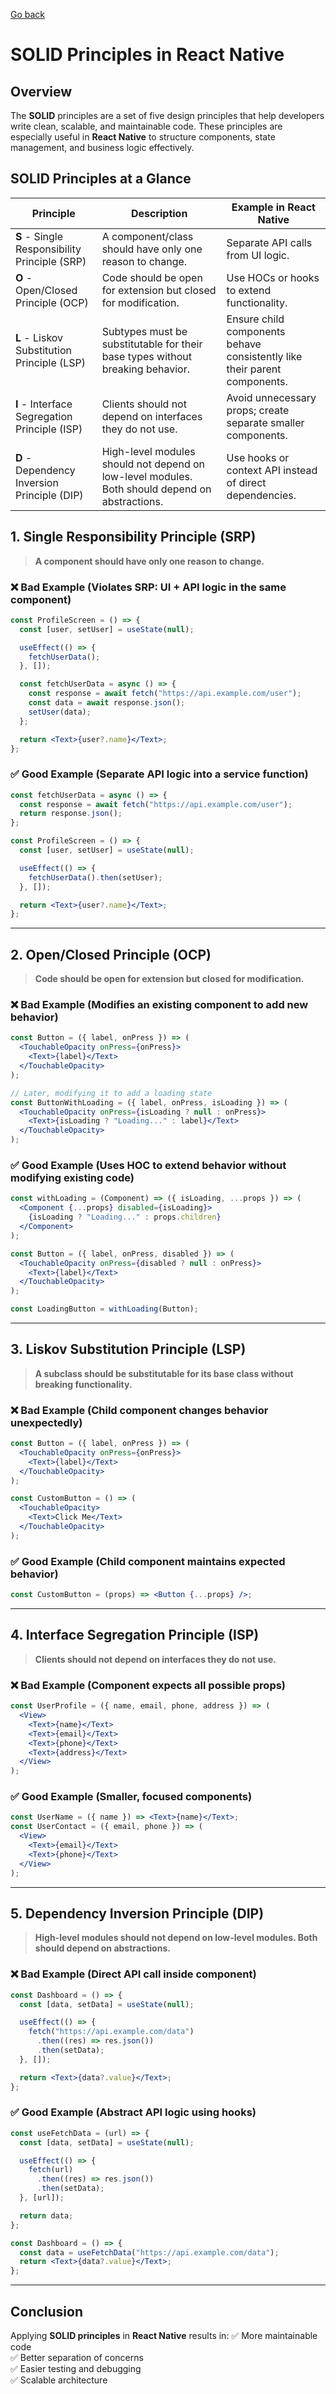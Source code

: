 [Go back](../Index.md)


# SOLID Principles in React Native

## Overview
The **SOLID** principles are a set of five design principles that help developers write clean, scalable, and maintainable code. These principles are especially useful in **React Native** to structure components, state management, and business logic effectively.

## SOLID Principles at a Glance

| Principle | Description | Example in React Native |
|-----------|-------------|-----------------|
| **S** - Single Responsibility Principle (SRP) | A component/class should have only one reason to change. | Separate API calls from UI logic. |
| **O** - Open/Closed Principle (OCP) | Code should be open for extension but closed for modification. | Use HOCs or hooks to extend functionality. |
| **L** - Liskov Substitution Principle (LSP) | Subtypes must be substitutable for their base types without breaking behavior. | Ensure child components behave consistently like their parent components. |
| **I** - Interface Segregation Principle (ISP) | Clients should not depend on interfaces they do not use. | Avoid unnecessary props; create separate smaller components. |
| **D** - Dependency Inversion Principle (DIP) | High-level modules should not depend on low-level modules. Both should depend on abstractions. | Use hooks or context API instead of direct dependencies. |



## 1. Single Responsibility Principle (**SRP**)
> **A component should have only one reason to change.**

### ❌ **Bad Example** (Violates SRP: UI + API logic in the same component)
```jsx
const ProfileScreen = () => {
  const [user, setUser] = useState(null);

  useEffect(() => {
    fetchUserData();
  }, []);

  const fetchUserData = async () => {
    const response = await fetch("https://api.example.com/user");
    const data = await response.json();
    setUser(data);
  };

  return <Text>{user?.name}</Text>;
};
```

### ✅ **Good Example** (Separate API logic into a service function)
```jsx
const fetchUserData = async () => {
  const response = await fetch("https://api.example.com/user");
  return response.json();
};

const ProfileScreen = () => {
  const [user, setUser] = useState(null);

  useEffect(() => {
    fetchUserData().then(setUser);
  }, []);

  return <Text>{user?.name}</Text>;
};
```

---

## 2. Open/Closed Principle (**OCP**)
> **Code should be open for extension but closed for modification.**

### ❌ **Bad Example** (Modifies an existing component to add new behavior)
```jsx
const Button = ({ label, onPress }) => (
  <TouchableOpacity onPress={onPress}>
    <Text>{label}</Text>
  </TouchableOpacity>
);

// Later, modifying it to add a loading state
const ButtonWithLoading = ({ label, onPress, isLoading }) => (
  <TouchableOpacity onPress={isLoading ? null : onPress}>
    <Text>{isLoading ? "Loading..." : label}</Text>
  </TouchableOpacity>
);
```

### ✅ **Good Example** (Uses HOC to extend behavior without modifying existing code)
```jsx
const withLoading = (Component) => ({ isLoading, ...props }) => (
  <Component {...props} disabled={isLoading}>
    {isLoading ? "Loading..." : props.children}
  </Component>
);

const Button = ({ label, onPress, disabled }) => (
  <TouchableOpacity onPress={disabled ? null : onPress}>
    <Text>{label}</Text>
  </TouchableOpacity>
);

const LoadingButton = withLoading(Button);
```

---

## 3. Liskov Substitution Principle (**LSP**)
> **A subclass should be substitutable for its base class without breaking functionality.**

### ❌ **Bad Example** (Child component changes behavior unexpectedly)
```jsx
const Button = ({ label, onPress }) => (
  <TouchableOpacity onPress={onPress}>
    <Text>{label}</Text>
  </TouchableOpacity>
);

const CustomButton = () => (
  <TouchableOpacity>
    <Text>Click Me</Text>
  </TouchableOpacity>
);
```

### ✅ **Good Example** (Child component maintains expected behavior)
```jsx
const CustomButton = (props) => <Button {...props} />;
```

---

## 4. Interface Segregation Principle (**ISP**)
> **Clients should not depend on interfaces they do not use.**

### ❌ **Bad Example** (Component expects all possible props)
```jsx
const UserProfile = ({ name, email, phone, address }) => (
  <View>
    <Text>{name}</Text>
    <Text>{email}</Text>
    <Text>{phone}</Text>
    <Text>{address}</Text>
  </View>
);
```

### ✅ **Good Example** (Smaller, focused components)
```jsx
const UserName = ({ name }) => <Text>{name}</Text>;
const UserContact = ({ email, phone }) => (
  <View>
    <Text>{email}</Text>
    <Text>{phone}</Text>
  </View>
);
```

---

## 5. Dependency Inversion Principle (**DIP**)
> **High-level modules should not depend on low-level modules. Both should depend on abstractions.**

### ❌ **Bad Example** (Direct API call inside component)
```jsx
const Dashboard = () => {
  const [data, setData] = useState(null);

  useEffect(() => {
    fetch("https://api.example.com/data")
      .then((res) => res.json())
      .then(setData);
  }, []);

  return <Text>{data?.value}</Text>;
};
```

### ✅ **Good Example** (Abstract API logic using hooks)
```jsx
const useFetchData = (url) => {
  const [data, setData] = useState(null);

  useEffect(() => {
    fetch(url)
      .then((res) => res.json())
      .then(setData);
  }, [url]);

  return data;
};

const Dashboard = () => {
  const data = useFetchData("https://api.example.com/data");
  return <Text>{data?.value}</Text>;
};
```

---

## Conclusion
Applying **SOLID principles** in **React Native** results in:
✅ More maintainable code  
✅ Better separation of concerns  
✅ Easier testing and debugging  
✅ Scalable architecture  

```

